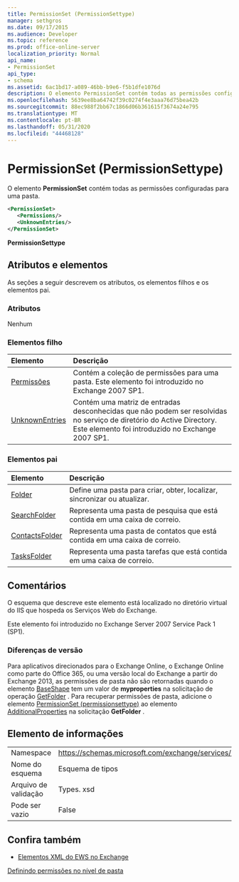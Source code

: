 ```yaml
---
title: PermissionSet (PermissionSettype)
manager: sethgros
ms.date: 09/17/2015
ms.audience: Developer
ms.topic: reference
ms.prod: office-online-server
localization_priority: Normal
api_name:
- PermissionSet
api_type:
- schema
ms.assetid: 6ac1bd17-a089-46bb-b9e6-f5b1dfe1076d
description: O elemento PermissionSet contém todas as permissões configuradas para uma pasta.
ms.openlocfilehash: 5639ee8ba64742f39c0274f4e3aaa76d75bea42b
ms.sourcegitcommit: 88ec988f2bb67c1866d06b361615f3674a24e795
ms.translationtype: MT
ms.contentlocale: pt-BR
ms.lasthandoff: 05/31/2020
ms.locfileid: "44468128"
---
```

# <a name="permissionset-permissionsettype"></a>PermissionSet (PermissionSettype)

O elemento **PermissionSet** contém todas as permissões configuradas para uma pasta. 
  
```XML
<PermissionSet>
   <Permissions/>
   <UnknownEntries/>
</PermissionSet>
```

 **PermissionSettype**
## <a name="attributes-and-elements"></a>Atributos e elementos

As seções a seguir descrevem os atributos, os elementos filhos e os elementos pai.
  
### <a name="attributes"></a>Atributos

Nenhum
  
### <a name="child-elements"></a>Elementos filho

|**Elemento**|**Descrição**|
|:-----|:-----|
|[Permissões](permissions.md) <br/> |Contém a coleção de permissões para uma pasta. Este elemento foi introduzido no Exchange 2007 SP1.  <br/> |
|[UnknownEntries](unknownentries.md) <br/> |Contém uma matriz de entradas desconhecidas que não podem ser resolvidas no serviço de diretório do Active Directory. Este elemento foi introduzido no Exchange 2007 SP1.  <br/> |
   
### <a name="parent-elements"></a>Elementos pai

|**Elemento**|**Descrição**|
|:-----|:-----|
|[Folder](folder.md) <br/> |Define uma pasta para criar, obter, localizar, sincronizar ou atualizar.  <br/> |
|[SearchFolder](searchfolder.md) <br/> |Representa uma pasta de pesquisa que está contida em uma caixa de correio.  <br/> |
|[ContactsFolder](contactsfolder.md) <br/> |Representa uma pasta de contatos que está contida em uma caixa de correio.  <br/> |
|[TasksFolder](tasksfolder.md) <br/> |Representa uma pasta tarefas que está contida em uma caixa de correio.  <br/> |
   
## <a name="remarks"></a>Comentários

O esquema que descreve este elemento está localizado no diretório virtual do IIS que hospeda os Serviços Web do Exchange.
  
Este elemento foi introduzido no Exchange Server 2007 Service Pack 1 (SP1).
  
### <a name="version-differences"></a>Diferenças de versão

Para aplicativos direcionados para o Exchange Online, o Exchange Online como parte do Office 365, ou uma versão local do Exchange a partir do Exchange 2013, as permissões de pasta não são retornadas quando o elemento [BaseShape](baseshape.md) tem um valor de **myproperties** na solicitação de operação [GetFolder](getfolder-operation.md) . Para recuperar permissões de pasta, adicione o elemento [PermissionSet (permissionsettype)](permissionset-permissionsettype.md) ao elemento [AdditionalProperties](additionalproperties.md) na solicitação **GetFolder** . 
  
## <a name="element-information"></a>Elemento de informações

|||
|:-----|:-----|
|Namespace  <br/> |https://schemas.microsoft.com/exchange/services/2006/types  <br/> |
|Nome do esquema  <br/> |Esquema de tipos  <br/> |
|Arquivo de validação  <br/> |Types. xsd  <br/> |
|Pode ser vazio  <br/> |False  <br/> |
   
## <a name="see-also"></a>Confira também



- [Elementos XML do EWS no Exchange](ews-xml-elements-in-exchange.md)


[Definindo permissões no nível de pasta](https://msdn.microsoft.com/library/c7530e86-5112-401c-b10a-9c054ae59f07%28Office.15%29.aspx)


